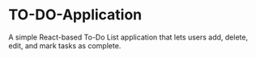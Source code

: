 # TO-DO-Application
A simple React-based To-Do List application that lets users add, delete, edit, and mark tasks as complete.

